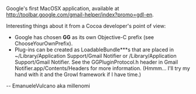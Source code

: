 Google's first MacOSX application, available at http://toolbar.google.com/gmail-helper/index?promo=gdl-en.

Interesting things about it from a Cocoa developer's point of view:



* Google has chosen **GG** as its own Objective-C prefix (see ChooseYourOwnPrefix).
* Plug-ins can be created as LoadableBundle***s that are placed in ~/Library/Application Support/Gmail Notifier or /Library/Application Support/Gmail Notifier. See the GGPluginProtocol.h header in Gmail Notifier.app/Contents/Headers for more information. (Hmmm... I'll try my hand with it and the Growl framework if I have time.)



 -- EmanueleVulcano aka millenomi
